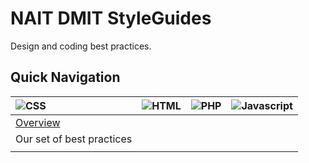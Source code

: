 NAIT DMIT StyleGuides
=====================

Design and coding best practices.

## Quick Navigation

| ![CSS](https://raw.github.com/nait-dmit/styleguides/master/assets/icons/css-med.png) | ![HTML](https://raw.github.com/nait-dmit/styleguides/master/assets/icons/html-med.png) | ![PHP](https://raw.github.com/nait-dmit/styleguides/master/assets/icons/php-med.png) | ![Javascript](https://raw.github.com/nait-dmit/styleguides/master/assets/icons/js-med.png) |
| :----------------------------------------------------------------------------------- | -------------------------------------------------------------------------------------- | ------------------------------------------------------------------------------------ | ------------------------------------------------------------------------------------------ |
| [Overview](https://github.com/nait-dmit/styleguides/tree/master/css)                 |                                                                                        |                                                                                      |                                                                                            |
| Our set of best practices                                                            |                                                                                        |                                                                                      |                                                                                            |
|                                                                                      |                                                                                        |                                                                                      |                                                                                            |

